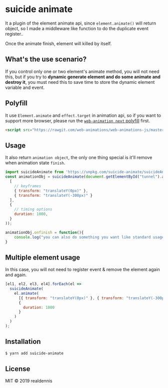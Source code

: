 # suicide animate

It a plugin of the element animate api, since `element.animate()` will return object, so I made a middleware like function to do the duplicate event register..

Once the animate finish, element will killed by itself.

## What's the use scenario?

If you control only one or two element's animate method, you will not need this, but if you try to **dynamic generate element and do some animate and destroy it**, you must need this to save time to store the dynamic element variable and event.

## Polyfill
It use `Element.animate` and `effect.target` in animation api, so if you want to support more browser, please run the [`web-animation next` polyfill](https://github.com/web-animations/web-animations-js) first.

```html
<script src="https://rawgit.com/web-animations/web-animations-js/master/web-animations-next-lite.min.js"></script>
```

## Usage

It also return `animation object`, the only one thing special is it'll remove when animation state `finish`.

```javascript
import suicideAnimate from 'https://unpkg.com/suicide-animate/suicideAnimate.js'
const animationObj = suicideAnimate(document.getElementById("tunnel").animate(
  [
    // keyframes
    { transform: "translateY(0px)" },
    { transform: "translateY(-300px)" }
  ],
  {
    // timing options
    duration: 1000,
  }
));

animationObj.onfinish = function(){
    console.log("you can also do something you want like standard usage;");
}
```


## Multiple element usage

In this case, you will not need to register event & remove the element again and again.
```javascript
[el1, el2, el3, el4].forEach(el =>
  suicideAnimate(
    el.animate(
      [{ transform: "translateY(0px)" }, { transform: "translateY(-300px)" }],
      {
        duration: 1000
      }
    )
  )
);
```

## Installation

```sh
$ yarn add suicide-animate
```

## License
MIT © 2019 realdennis
